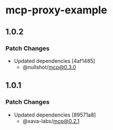 # mcp-proxy-example

## 1.0.2

### Patch Changes

- Updated dependencies [4af1485]
  - @nullshot/mcp@0.3.0

## 1.0.1

### Patch Changes

- Updated dependencies [89571a8]
  - @xava-labs/mcp@0.2.1
